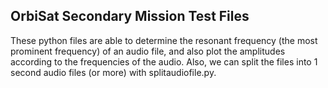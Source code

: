 ## OrbiSat Secondary Mission Test Files
These python files are able to determine the resonant frequency (the most prominent frequency) of an audio file, and also plot the amplitudes according to the frequencies of the audio. 
Also, we can split the files into 1 second audio files (or more) with splitaudiofile.py.
